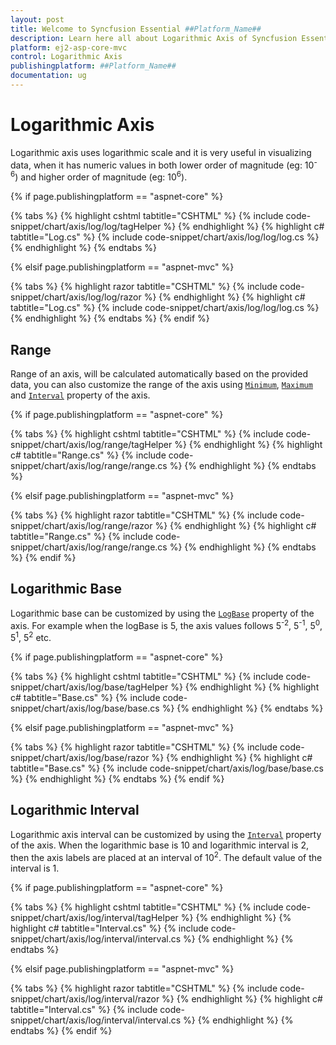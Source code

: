 ```yaml
---
layout: post
title: Welcome to Syncfusion Essential ##Platform_Name##
description: Learn here all about Logarithmic Axis of Syncfusion Essential ##Platform_Name## widgets based on HTML5 and jQuery.
platform: ej2-asp-core-mvc
control: Logarithmic Axis
publishingplatform: ##Platform_Name##
documentation: ug
---
```



# Logarithmic Axis

<!-- markdownlint-disable MD033 -->

Logarithmic axis uses logarithmic scale and it is very useful in visualizing data, when it has numeric values in
both lower order of magnitude (eg: 10<sup>-6</sup>) and higher order of magnitude (eg: 10<sup>6</sup>).

{% if page.publishingplatform == "aspnet-core" %}

{% tabs %}
{% highlight cshtml tabtitle="CSHTML" %}
{% include code-snippet/chart/axis/log/log/tagHelper %}
{% endhighlight %}
{% highlight c# tabtitle="Log.cs" %}
{% include code-snippet/chart/axis/log/log/log.cs %}
{% endhighlight %}
{% endtabs %}

{% elsif page.publishingplatform == "aspnet-mvc" %}

{% tabs %}
{% highlight razor tabtitle="CSHTML" %}
{% include code-snippet/chart/axis/log/log/razor %}
{% endhighlight %}
{% highlight c# tabtitle="Log.cs" %}
{% include code-snippet/chart/axis/log/log/log.cs %}
{% endhighlight %}
{% endtabs %}
{% endif %}



## Range

Range of an axis, will be calculated automatically based on the provided data, you can also customize the range
of the axis using [`Minimum`](https://help.syncfusion.com/cr/aspnetcore-js2/Syncfusion.EJ2.Charts.ChartAxis.html#Syncfusion_EJ2_Charts_ChartAxis_Minimum), [`Maximum`](https://help.syncfusion.com/cr/aspnetcore-js2/Syncfusion.EJ2.Charts.ChartAxis.html#Syncfusion_EJ2_Charts_ChartAxis_Maximum)
and [`Interval`](https://help.syncfusion.com/cr/aspnetcore-js2/Syncfusion.EJ2.Charts.ChartAxis.html#Syncfusion_EJ2_Charts_ChartAxis_Interval) property of the axis.

{% if page.publishingplatform == "aspnet-core" %}

{% tabs %}
{% highlight cshtml tabtitle="CSHTML" %}
{% include code-snippet/chart/axis/log/range/tagHelper %}
{% endhighlight %}
{% highlight c# tabtitle="Range.cs" %}
{% include code-snippet/chart/axis/log/range/range.cs %}
{% endhighlight %}
{% endtabs %}

{% elsif page.publishingplatform == "aspnet-mvc" %}

{% tabs %}
{% highlight razor tabtitle="CSHTML" %}
{% include code-snippet/chart/axis/log/range/razor %}
{% endhighlight %}
{% highlight c# tabtitle="Range.cs" %}
{% include code-snippet/chart/axis/log/range/range.cs %}
{% endhighlight %}
{% endtabs %}
{% endif %}



## Logarithmic Base

Logarithmic base can be customized by using the [`LogBase`](https://help.syncfusion.com/cr/aspnetcore-js2/Syncfusion.EJ2.Charts.ChartAxis.html#Syncfusion_EJ2_Charts_ChartAxis_LogBase) property of the axis.
For example when the logBase is 5, the axis values follows 5<sup>-2</sup>, 5<sup>-1</sup>, 5<sup>0</sup>,
5<sup>1</sup>, 5<sup>2</sup> etc.

{% if page.publishingplatform == "aspnet-core" %}

{% tabs %}
{% highlight cshtml tabtitle="CSHTML" %}
{% include code-snippet/chart/axis/log/base/tagHelper %}
{% endhighlight %}
{% highlight c# tabtitle="Base.cs" %}
{% include code-snippet/chart/axis/log/base/base.cs %}
{% endhighlight %}
{% endtabs %}

{% elsif page.publishingplatform == "aspnet-mvc" %}

{% tabs %}
{% highlight razor tabtitle="CSHTML" %}
{% include code-snippet/chart/axis/log/base/razor %}
{% endhighlight %}
{% highlight c# tabtitle="Base.cs" %}
{% include code-snippet/chart/axis/log/base/base.cs %}
{% endhighlight %}
{% endtabs %}
{% endif %}



## Logarithmic Interval

Logarithmic axis interval can be customized by using the [`Interval`](https://help.syncfusion.com/cr/aspnetcore-js2/Syncfusion.EJ2.Charts.ChartAxis.html#Syncfusion_EJ2_Charts_ChartAxis_Interval)
property of the axis. When the logarithmic base is 10 and logarithmic interval is 2, then the axis labels are
placed at an interval of 10<sup>2</sup>. The default value of the interval is 1.

{% if page.publishingplatform == "aspnet-core" %}

{% tabs %}
{% highlight cshtml tabtitle="CSHTML" %}
{% include code-snippet/chart/axis/log/interval/tagHelper %}
{% endhighlight %}
{% highlight c# tabtitle="Interval.cs" %}
{% include code-snippet/chart/axis/log/interval/interval.cs %}
{% endhighlight %}
{% endtabs %}

{% elsif page.publishingplatform == "aspnet-mvc" %}

{% tabs %}
{% highlight razor tabtitle="CSHTML" %}
{% include code-snippet/chart/axis/log/interval/razor %}
{% endhighlight %}
{% highlight c# tabtitle="Interval.cs" %}
{% include code-snippet/chart/axis/log/interval/interval.cs %}
{% endhighlight %}
{% endtabs %}
{% endif %}

